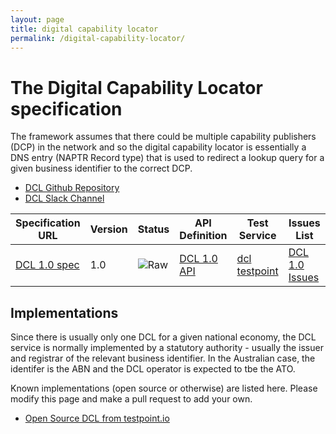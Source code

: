 ```yaml
---
layout: page
title: digital capability locator
permalink: /digital-capability-locator/
---
```


# The Digital Capability Locator specification

The framework assumes that there could be multiple capability publishers (DCP) in the network and so the digital capability locator is essentially a DNS entry (NAPTR Record type) that is used to redirect a lookup query for a given business identifier to the correct DCP.

* [DCL Github Repository](https://github.com/ausdigital/ausdigital-dcl)
* [DCL Slack Channel](https://ausdigital.slack.com/messages/spec-dcl/)

| Specification URL | Version | Status | API Definition | Test Service | Issues List |
| ----------------- | ------  | ------ | -------------- | ------------ | -------- |
| [DCL 1.0 spec](https://ausdigital-dcl.readthedocs.org) | 1.0 | ![Raw](http://rfc.unprotocols.org/spec:2/COSS/raw.svg)  | [DCL 1.0 API](https://swaggerhub.com/api/ausdigital/ausdigital-dcl/1.0) | [dcl testpoint](https://dcl.testpoint.io/)  | [DCL 1.0 Issues](https://github.com/ausdigital/ausdigital-dcl/issues)   |

## Implementations

Since there is usually only one DCL for a given national economy, the DCL service is normally implemented by a statutory authority - usually the issuer and registrar of the relevant business identifier.  In the Australian case, the identifer is the ABN and the DCL operator is expected to tbe the ATO.

Known implementations (open source or otherwise) are listed here.  Please modify this page and make a pull request to add your own.

* [Open Source DCL from testpoint.io](https://github.com/test-point/testpoint-dcl)

